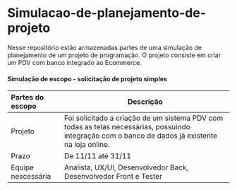 # Simulacao-de-planejamento-de-projeto
Nesse repositório estão armazenadas partes de uma simulação de planejamento de um projeto de programação. O projeto consiste em criar um PDV com banco integrado ao Ecommerce. 

#### Simulação de escopo - solicitação de projeto simples
 
| Partes do escopo | Descrição |
| :------ | ----------- |
| Projeto | Foi solicitado a criação de um sistema PDV com todas as telas necessárias, possuindo integração com o banco de dados já existente na loja online. |
| Prazo | De 11/11 até 31/11 |
| Equipe nescessária | Analista, UX/UI, Desenvolvedor Back, Desenvolvedor Front e Tester |
